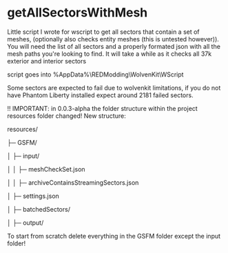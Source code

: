# getAllSectorsWithMesh

Little script I wrote for wscript to get all sectors that contain a set of meshes, (optionally also checks entity meshes (this is untested however)).
You will need the list of all sectors and a properly formated json with all the mesh paths you're looking to find. 
It will take a while as it checks all 37k exterior and interior sectors

script goes into %AppData%\REDModding\WolvenKit\WScript

Some sectors are expected to fail due to wolvenkit limitations, if you do not have Phantom Liberty installed expect around 2181 failed sectors.


!! IMPORTANT:
in 0.0.3-alpha the folder structure within the project resources folder changed!
New structure:

resources/

├─ GSFM/

│  ├─ input/

│  │  ├─ meshCheckSet.json

│  │  ├─ archiveContainsStreamingSectors.json

│  ├─ settings.json 

│  ├─ batchedSectors/

│  ├─ output/

To start from scratch delete everything in the GSFM folder except the input folder!
